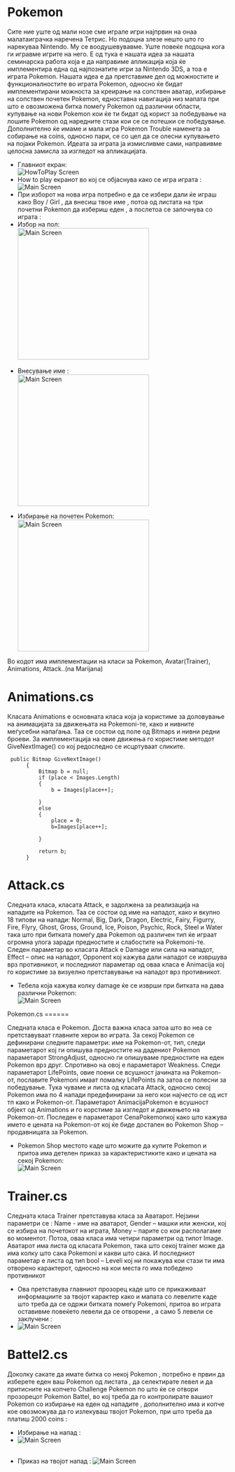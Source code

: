 Pokemon
=======
<p>
Сите ние уште од мали нозе сме играле игри најпрвин на онаа малатаиграчка наречена Тетрис. Но подоцна злезе нешто што го нарекуваа Nintendo. Му се воодушевувавме. Уште повеќе подоцна кога ги игравме игрите на него. Е од тука е нашата идеа за нашата семинарска работа која е да направиме апликација која ќе 
имплементира една од најпознатите игри за Nintendo 3DS, а тоа е играта 
Pokemon. Нашата идеа е да претставиме дел од можностите и функционалностите
во играта Pokemon, односно ќе бидат имплементирани можноста за креирање на 
сопствен аватар, избирање на сопствен почетен Pokemon, едноставна навигација
низ мапата при што е овозможена битка помеѓу Pokemon од различни области,
купување на нови Pokemon кои ќе ти бидат од корист за победување на лошите Pokemon
од наредните стази кои се се потешки се победување. Дополнително 
ќе имаме и мала игра Pokemon Trouble наменета за собирање на coins, односно пари, 
се со цел да се олесни купувањето на појаки Pokemon.
Идеата за играта ја измисливме сами, направивме целосна 
замисла за изгледот на апликацијата.</p>
<ul>
<li>Главниот екран: <br /> 
<img src="https://fbcdn-sphotos-b-a.akamaihd.net/hphotos-ak-frc3/t1.0-9/q71/s720x720/10171007_863618393665260_9047700993413522808_n.jpg" alt="HowToPlay Screen"/> </li>
<li>
How to play  екранот во кој се објаснува како се игра играта : <br /> 
<img src="https://scontent-a-fra.xx.fbcdn.net/hphotos-frc1/t1.0-9/10255131_863620223665077_8567593929553891442_n.jpg" alt="Main Screen" /> 
</li>

<li>
При изборот на нова игра потребно е да се избери дали ќе играш како Boy / Girl , да внесиш твое име , потоа од листата на  три почетни Pokemon  да избериш еден , а послетоа се започнува со играта : <br /> 


</li>

<li>
Избор на пол:<br />
<img src="https://scontent-a-fra.xx.fbcdn.net/hphotos-frc3/t1.0-9/10269382_863626996997733_7102921837685817971_n.jpg" alt="Main Screen" height="300"/> 
</li>

<li>

Внесување име :<br/>
<img src="https://fbcdn-sphotos-c-a.akamaihd.net/hphotos-ak-frc3/t1.0-9/10173757_863626993664400_539012307662050299_n.jpg" alt="Main Screen" height="300"/> 

</li>


<li>

Избирање на почетен Pokemon:<br/>
<img src="https://scontent-b-fra.xx.fbcdn.net/hphotos-prn2/t1.0-9/q71/s720x720/10330303_863618396998593_8921466534215009242_n.jpg" alt="Main Screen" height="300"/> 

</li>




</ul>
<p>
Во кодот има имплементации на класи за Pokemon, Avatar(Trainer), Animations, Attack..(na Marijana)
</p>

Animations.cs
======
<p>
Класата Animations е основната класа која ја користиме за доловување на анимацијата за движењата на Pokemoni-те, како и нивните меѓусебни напаѓања. Таа се состои од поле од Bitmaps и нивни редни броеви. За имплементација на овие движења го користиме методот GiveNextImage() со кој редоследно се исцртуваат сликите.






</p>



<a name="blockquotes"/>

```no-highlight
 public Bitmap GiveNextImage()
      {
          Bitmap b = null;
          if (place < Images.Length)
          {
              b = Images[place++];

          }
          else
          {
              place = 0;
              b=Images[place++];
             
          }

          return b;
      }
```


Attack.cs
=====
<p>
Следната класа, класата Attack, е задолжена за реализација на нападите на Pokemon. Таа се состои од име на нападот, како и вкупно 18 типови на напади: Normal, Big, Dark, Dragon, Electric, Fairy, Figurry, Fire, Flyry, Ghost, Gross, Ground, Ice, Poison, Psychic, Rock, Steel и Water така што при битката помеѓу два Pokemon од различен тип ќе играат огромна улога заради предностите и слабостите на Pokemoni-те. Следен параметар во класата Attack е Damage или сила на нападот, Effect – опис на нападот, Opponent кој кажува дали нападот се извршува врз противникот, и последниот параметар од оваа класа е Animacija кој го користиме за визуелно претставување на нападот врз противникот.
<ul>
<li>
Тебела која кажува колку damage  ќе се изврши при битката на дава различни Pokemon:
</li>
<img src="https://scontent-a-fra.xx.fbcdn.net/hphotos-prn2/t1.0-9/10341837_863647500329016_2119377125619475598_n.jpg" alt="Main Screen" /> 
</ul>

</p>
Pokemon.cs
======

<p>
Следната класа е Pokemon. Доста важна класа затоа што во неа се претставуваат главните херои во играта. За секој Pokemon се дефинирани следните параметри: име на Pokemon-от, тип, следи параметарот кој ги опишува предностите на дадениот Pokemon параметарот StrongAdjust, односно ги опишуваме предностите на еден Pokemon врз друг. Спротивно на овој е параметарот Weakness. Следи параметарот LifePoints, овие поени се всушност јачината на Pokemon-от, пославите Pokemoni имаат помалку LifePoints па затоа се полесни за победување. Тука чуваме и листа од класата Attack, односно секој Pokemon има по 4 напади предефинирани за него кои најчесто се од ист тп како и Pokemon-от. Параметарот AnimacijaPokemon е всушност објект од Animations и го корстиме за изгледот и движењето на Pokemon-от. Последен е параметарот CenaPokemonкој како што кажува името е цената на Pokemon-от кој ќе биде достапен во Pokemon Shop – продавницата за Pokemon.

<ul>
<li>
 Pokemon Shop  местото каде што можите да купите Pokemon и притоа има детелен приказ за карактеристиките како и цената на секој Pokemon:
</li>
<img src="https://fbcdn-sphotos-g-a.akamaihd.net/hphotos-ak-frc3/v/t1.0-9/10309176_863614470332319_2260707826821677264_n.jpg?oh=427e8907d0915af5b74cd46b79f3756d&oe=5407123A&__gda__=1409951786_1377f9c1dac9c31e6d66f76f1642a0d8" alt="Main Screen" /> 
</ul>


</p>

Trainer.cs
=====

Следната класа Trainer претставува класа за Аватарот. Нејзини параметри се :  Name - име на аватарот, Gender – машки или женски, кој се избира на почетокот на играта, Money – парите со кои располагаме во моментот. Потоа, оваа класа има четири параметри од типот Image. Аватарот има листа од класата Pokemon, така што секој trainer може да има колку што сака Pokemoni и какви што сака. И последниот параметар е листа од тип bool – Leveli кој ни покажува кои стази ти има отворено карактерот, односно на кои места го има победено противникот

<ul>
<li>
Ова претставува главниот прозорец каде што се прикаживаат информациите за твојот карактер како и мапата со левелите каде што треба да се одржи битката помеѓу Pokemoni,  притоа во играта оставивме повеќето левели да се отворени , а само 5 левели се заклучени  :
</li>

<li>
<img src="https://fbcdn-sphotos-b-a.akamaihd.net/hphotos-ak-ash4/t1.0-9/10329296_863614440332322_6155092039053541588_n.jpg" alt="Main Screen" /> 

</li>
</ul>



Battel2.cs
=====
Доколку сакате да  имате битка со некој Pokemon ,  потребно е првин да изберете еден ваш Pokemon од  листата , да селектирате левел и да притисните на копчето Challenge Pokemon  по што ќе се отвори прозорецот Pokemon Battel, во кој треба да го контролирате вашиот Pokemon  со избирање на еден од нападите , дополнително има и копче кое овозможува да го излекуваш твојот Pokemon, при што треба да платиш 2000 coins :


<ul>
<li>
Избирање на напад :</li>
<li>
<img src="https://scontent-b-fra.xx.fbcdn.net/hphotos-prn1/t1.0-9/10341659_863614420332324_2263674632600819810_n.jpg" alt="Main Screen" /> 
</li>

<br>
<li>

Приказ на твојот напад :
<img src="https://scontent-b-fra.xx.fbcdn.net/hphotos-prn2/t1.0-9/10320490_863614426998990_9022204208966894112_n.jpg" alt="Main Screen" /> 

</li>
</ul>







